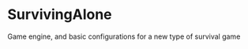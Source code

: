 SurvivingAlone
==============

Game engine, and basic configurations for a new type of survival game
